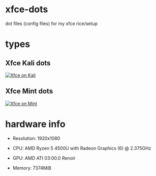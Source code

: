 # xfce-dots

dot files (config files) for my xfce rice/setup

# types
## Xfce Kali dots
[![Xfce on Kali](https://camo.githubusercontent.com/8a94806e962c34534e7a040e59ff8c1004e07544da6f11693d066ffdcbb4dbeb/68747470733a2f2f63646e2e646973636f72646170702e636f6d2f6174746163686d656e74732f3935363539363333313034323937353736362f3935363539363339373533313037343538302f696d6167652e706e67)](https://github.com/abyseku/xfce-dots/tree/xfce-on-kali)

## Xfce Mint dots
[![Xfce on Mint](https://camo.githubusercontent.com/3f65d120c31ad5bcc0ca5cefe0d7c404e42a064331c158c4956bdbaf09109f40/68747470733a2f2f6d656469612e646973636f72646170702e6e65742f6174746163686d656e74732f3633353632353931373632333832383532302f3935373337303732353132323036303333392f786663652e706e67)](https://github.com/abyseku/xfce-dots/tree/xfce-on-mint)

# hardware info

* Resolution: 1920x1080

* CPU: AMD Ryzen 5 4500U with Radeon Graphics (6) @ 2.375GHz

* GPU: AMD ATI 03:00.0 Renoir 

* Memory: 7374MiB 

